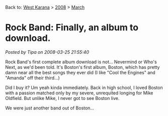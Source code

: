 Back to: [West Karana](/posts/westkarana.md) > [2008](/posts/2008/westkarana.md) > [March](./westkarana.md)
# Rock Band: Finally, an album to download.

*Posted by Tipa on 2008-03-25 21:55:40*

Rock Band's first complete album download is not... Nevermind or Who's Next, as we'd been told. It's Boston's first album, Boston, which has pretty damn near all the best songs they ever did (I like "Cool the Engines" and "Amanda" off their third...)

Did I buy it? Um yeah kinda immediately. Back in high school, I loved Boston with a passion matched only by my severe, unrequited longing for Mike Oldfield. But unlike Mike, I never got to see Boston live.

We were just another band out of Boston...


